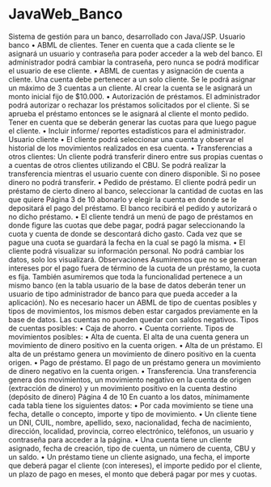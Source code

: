 # JavaWeb_Banco
Sistema de gestión para un banco, desarrollado con Java/JSP.
Usuario banco
• ABML de clientes. Tener en cuenta que a cada cliente se le asignará
un usuario y contraseña para poder acceder a la web del banco. El
administrador podrá cambiar la contraseña, pero nunca se podrá
modificar el usuario de ese cliente.
• ABML de cuentas y asignación de cuenta a cliente. Una cuenta debe
pertenecer a un solo cliente. Se le podrá asignar un máximo de 3
cuentas a un cliente. Al crear la cuenta se le asignará un monto inicial
fijo de $10.000.
• Autorización de préstamos. El administrador podrá autorizar o
rechazar los préstamos solicitados por el cliente. Si se aprueba el
préstamo entonces se le asignará al cliente el monto pedido. Tener
en cuenta que se deberán generar las cuotas para que luego pague
el cliente.
• Incluir informe/ reportes estadísticos para el administrador.
Usuario cliente
• El cliente podrá seleccionar una cuenta y observar el historial de los
movimientos realizados en esa cuenta.
• Transferencias a otros clientes: Un cliente podrá transferir dinero
entre sus propias cuentas o a cuentas de otros clientes utilizando el
CBU. Se podrá realizar la transferencia mientras el usuario cuente con
dinero disponible. Si no posee dinero no podrá transferir.
• Pedido de préstamo. El cliente podrá pedir un préstamo de cierto
dinero al banco, seleccionar la cantidad de cuotas en las que quiere
Página 3 de 10
abonarlo y elegir la cuenta en donde se le depositará el pago del
préstamo. El banco recibirá el pedido y autorizará o no dicho
préstamo.
• El cliente tendrá un menú de pago de préstamos en donde figure las
cuotas que debe pagar, podrá pagar seleccionando la cuota y cuenta
de donde se descontará dicho gasto. Cada vez que se pague una
cuota se guardará la fecha en la cual se pagó la misma.
• El cliente podrá visualizar su información personal. No podrá cambiar
los datos, solo los visualizará. 
Observaciones
Asumiremos que no se generan intereses por el pago fuera de término de
la cuota de un préstamo, la cuota es fija. También asumiremos que toda la
funcionalidad pertenece a un mismo banco (en la tabla usuario de la base
de datos deberán tener un usuario de tipo administrador de banco para que
pueda acceder a la aplicación). No es necesario hacer un ABML de tipo de
cuentas posibles y tipos de movimientos, los mismos deben estar cargados
previamente en la base de datos. Las cuentas no pueden quedar con saldos
negativos.
Tipos de cuentas posibles:
• Caja de ahorro.
• Cuenta corriente.
Tipos de movimientos posibles:
• Alta de cuenta. El alta de una cuenta genera un movimiento de
dinero positivo en la cuenta origen.
• Alta de un préstamo. El alta de un préstamo genera un movimiento
de dinero positivo en la cuenta origen.
• Pago de préstamo. El pago de un préstamo genera un movimiento de
dinero negativo en la cuenta origen.
• Transferencia. Una transferencia genera dos movimientos, un
movimiento negativo en la cuenta de origen (extracción de dinero) y
un movimiento positivo en la cuenta destino (depósito de dinero)
Página 4 de 10
En cuanto a los datos, mínimamente cada tabla tiene los siguientes datos:
• Por cada movimiento se tiene una fecha, detalle o concepto, importe
y tipo de movimiento.
• Un cliente tiene un DNI, CUIL, nombre, apellido, sexo, nacionalidad,
fecha de nacimiento, dirección, localidad, provincia, correo
electrónico, teléfonos, un usuario y contraseña para acceder a la
página.
• Una cuenta tiene un cliente asignado, fecha de creación, tipo de
cuenta, un número de cuenta, CBU y un saldo.
• Un préstamo tiene un cliente asignado, una fecha, el importe que
deberá pagar el cliente (con intereses), el importe pedido por el
cliente, un plazo de pago en meses, el monto que deberá pagar por
mes y cuotas.
